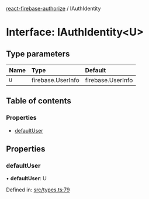 [react-firebase-authorize](../README.md) / IAuthIdentity

# Interface: IAuthIdentity<U\>

## Type parameters

| Name | Type | Default |
| :------ | :------ | :------ |
| `U` | firebase.UserInfo | firebase.UserInfo |

## Table of contents

### Properties

- [defaultUser](iauthidentity.md#defaultuser)

## Properties

### defaultUser

• **defaultUser**: U

Defined in: [src/types.ts:79](https://github.com/blujedis/react-firebase-authorize/blob/d3b55aa/src/types.ts#L79)
